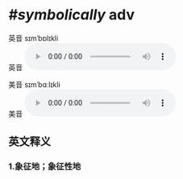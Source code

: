 # ***\#symbolically*** adv
英音 sɪmˈbɒlɪkli  
英音
<audio src="./media/symbolically1_AAC.aac" controls="controls"></audio>

美音 sɪmˈbɑːlɪkli  
美音
<audio src="./media/symbolically2_AAC.aac" controls="controls"></audio>



  

英文释义
---
### 1.**象征地；象征性地**  


